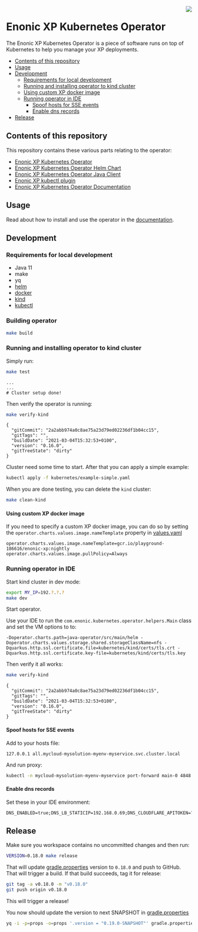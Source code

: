 <img align="right" src="https://raw.githubusercontent.com/enonic/xp/master/misc/logo.png">
<h1>Enonic XP Kubernetes Operator</h1>

The Enonic XP Kubernetes Operator is a piece of software runs on top of Kubernetes to help you manage your XP deployments.

- [Contents of this repository](#contents-of-this-repository)
- [Usage](#usage)
- [Development](#development)
  - [Requirements for local development](#requirements-for-local-development)
  - [Running and installing operator to kind cluster](#running-and-installing-operator-to-kind-cluster)
  - [Using custom XP docker image](#using-custom-xp-docker-image)
  - [Running operator in IDE](#running-operator-in-ide)
    - [Spoof hosts for SSE events](#spoof-hosts-for-sse-events)
    - [Enable dns records](#enable-dns-records)
- [Release](#release)


## Contents of this repository

This repository contains these various parts relating to the operator:

* [Enonic XP Kubernetes Operator](./java-operator)
* [Enonic XP Kubernetes Operator Helm Chart](./helm)
* [Enonic XP Kubernetes Operator Java Client](./java-client)
* [Enonic XP kubectl plugin](./kubectl-plugin)
* [Enonic XP Kubernetes Operator Documentation](./docs/index.adoc)

## Usage

Read about how to install and use the operator in the [documentation](./docs/index.adoc).

## Development

### Requirements for local development

* Java 11
* make
* yq
* [helm](https://helm.sh/docs/intro/install/)
* [docker](https://docs.docker.com/get-docker/)
* [kind](https://kind.sigs.k8s.io/)
* [kubectl](https://kubernetes.io/docs/tasks/tools/install-kubectl/)

### Building operator

```bash
make build
```


### Running and installing operator to kind cluster

Simply run:

```bash
make test
```

```
...
...
# Cluster setup done!
```

Then verify the operator is running:

```bash
make verify-kind
```
```
{
  "gitCommit": "2a2abb974a0c8ae75a23d79ed02236df1b04cc15",
  "gitTags": "",
  "buildDate": "2021-03-04T15:32:53+0100",
  "version": "0.16.0",
  "gitTreeState": "dirty"
}
```

Cluster need some time to start. 
After that you can apply a simple example:

```bash
kubectl apply -f kubernetes/example-simple.yaml
```

When you are done testing, you can delete the `kind` cluster:

```bash
make clean-kind
```

#### Using custom XP docker image

If you need to specify a custom XP docker image, you can do so by setting the `operator.charts.values.image.nameTemplate` property in
[values.yaml](helm%2Fsrc%2Ftest%2Fvalues.yaml)

```properties
operator.charts.values.image.nameTemplate=gcr.io/playground-186616/enonic-xp:nightly
operator.charts.values.image.pullPolicy=Always
```

### Running operator in IDE

Start kind cluster in dev mode:

```bash
export MY_IP=192.?.?.?
make dev
```

Start operator.

Use your IDE to run the `com.enonic.kubernetes.operator.helpers.Main` class and set the VM options to to:

```
-Doperator.charts.path=java-operator/src/main/helm -Doperator.charts.values.storage.shared.storageClassName=nfs -Dquarkus.http.ssl.certificate.file=kubernetes/kind/certs/tls.crt -Dquarkus.http.ssl.certificate.key-file=kubernetes/kind/certs/tls.key
```

Then verify it all works:

```bash
make verify-kind 
```
```
{
  "gitCommit": "2a2abb974a0c8ae75a23d79ed02236df1b04cc15",
  "gitTags": "",
  "buildDate": "2021-03-04T15:32:53+0100",
  "version": "0.16.0",
  "gitTreeState": "dirty"
}
```

#### Spoof hosts for SSE events

Add to your hosts file:

```
127.0.0.1 all.mycloud-mysolution-myenv-myservice.svc.cluster.local
```

And run proxy:

```bash
kubectl -n mycloud-mysolution-myenv-myservice port-forward main-0 4848
```

#### Enable dns records

Set these in your IDE environment:

```
DNS_ENABLED=true;DNS_LB_STATICIP=192.168.0.69;DNS_CLOUDFLARE_APITOKEN=??
```

## Release

Make sure you workspace contains no uncommitted changes and then run:

```bash
VERSION=0.18.0 make release
```

That will update [gradle.properties](gradle.properties) version to `0.18.0` and push to GitHub. That will trigger a build. If that build succeeds, tag it for release:

```bash
git tag -a v0.18.0 -m "v0.18.0"
git push origin v0.18.0
```

This will trigger a release!

You now should update the version to next SNAPSHOT in [gradle.properties](gradle.properties)
```bash
yq -i -p=props -o=props '.version = "0.19.0-SNAPSHOT"' gradle.properties
```
